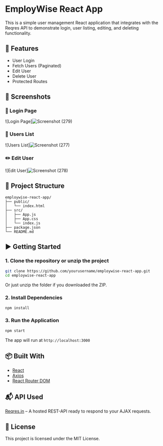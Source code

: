 # EmployWise React App

This is a simple user management React application that integrates with the Reqres API to demonstrate login, user listing, editing, and deleting functionality.

## 🚀 Features

- User Login
- Fetch Users (Paginated)
- Edit User
- Delete User
- Protected Routes

## 📸 Screenshots

### 🔐 Login Page
![Login Page]![Screenshot (279)](https://github.com/user-attachments/assets/ba2885a3-4e1b-41f0-b8f2-4af669eeece8)


### 👥 Users List
![Users List]![Screenshot (277)](https://github.com/user-attachments/assets/6989438f-9a8b-426e-8bec-b5ef43afb994)


### ✏️ Edit User
![Edit User]![Screenshot (278)](https://github.com/user-attachments/assets/904a8159-dbc9-4964-a1fb-f064c7067329)


## 📂 Project Structure

```
employwise-react-app/
├── public/
│   └── index.html
├── src/
│   ├── App.js
│   ├── App.css
│   └── index.js
├── package.json
└── README.md
```

## ▶️ Getting Started

### 1. Clone the repository or unzip the project

```bash
git clone https://github.com/yourusername/employwise-react-app.git
cd employwise-react-app
```

Or just unzip the folder if you downloaded the ZIP.

### 2. Install Dependencies

```bash
npm install
```

### 3. Run the Application

```bash
npm start
```

The app will run at `http://localhost:3000`

## 📦 Built With

- [React](https://reactjs.org/)
- [Axios](https://axios-http.com/)
- [React Router DOM](https://reactrouter.com/)

## 📬 API Used

[Reqres.in](https://reqres.in) – A hosted REST-API ready to respond to your AJAX requests.

## 📝 License

This project is licensed under the MIT License.
